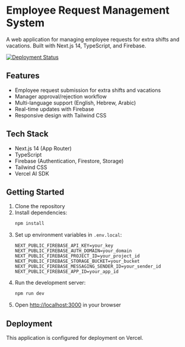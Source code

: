 # Employee Request Management System

A web application for managing employee requests for extra shifts and vacations. Built with Next.js 14, TypeScript, and Firebase.

[![Deployment Status](https://img.shields.io/badge/deployment-active-green)](https://worklog-git-deploy-fix-yossibuhnik.vercel.app/)

## Features

- Employee request submission for extra shifts and vacations
- Manager approval/rejection workflow
- Multi-language support (English, Hebrew, Arabic)
- Real-time updates with Firebase
- Responsive design with Tailwind CSS

## Tech Stack

- Next.js 14 (App Router)
- TypeScript
- Firebase (Authentication, Firestore, Storage)
- Tailwind CSS
- Vercel AI SDK

## Getting Started

1. Clone the repository
2. Install dependencies:
   ```bash
   npm install
   ```
3. Set up environment variables in `.env.local`:
   ```
   NEXT_PUBLIC_FIREBASE_API_KEY=your_key
   NEXT_PUBLIC_FIREBASE_AUTH_DOMAIN=your_domain
   NEXT_PUBLIC_FIREBASE_PROJECT_ID=your_project_id
   NEXT_PUBLIC_FIREBASE_STORAGE_BUCKET=your_bucket
   NEXT_PUBLIC_FIREBASE_MESSAGING_SENDER_ID=your_sender_id
   NEXT_PUBLIC_FIREBASE_APP_ID=your_app_id
   ```
4. Run the development server:
   ```bash
   npm run dev
   ```
5. Open [http://localhost:3000](http://localhost:3000) in your browser

## Deployment

This application is configured for deployment on Vercel.